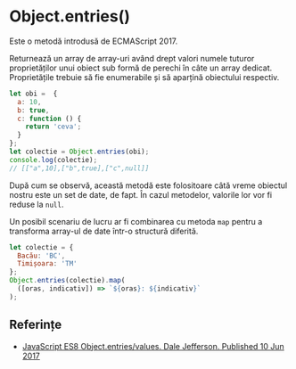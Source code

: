 # Object.entries()

Este o metodă introdusă de ECMAScript 2017.

Returnează un array de array-uri având drept valori numele tuturor proprietăților unui obiect sub formă de perechi în câte un array dedicat. Proprietățile trebuie să fie enumerabile și să aparțină obiectului respectiv.

```javascript
let obi =  {
  a: 10,
  b: true,
  c: function () {
    return 'ceva';
  }
};
let colectie = Object.entries(obi);
console.log(colectie);
// [["a",10],["b",true],["c",null]]
```

După cum se observă, această metodă este folositoare câtă vreme obiectul nostru este un set de date, de fapt. În cazul metodelor, valorile lor vor fi reduse la `null`.

Un posibil scenariu de lucru ar fi combinarea cu metoda `map` pentru a transforma array-ul de date într-o structură diferită.

```javascript
let colectie = {
  Bacău: 'BC',
  Timișoara: 'TM'
};
Object.entries(colectie).map(
  ([oras, indicativ]) => `${oras}: ${indicativ}`
);
```

## Referințe

-   [JavaScript ES8 Object.entries/values. Dale Jefferson. Published 10 Jun 2017](https://www.dalejefferson.com/es8-object-entries-values/)
